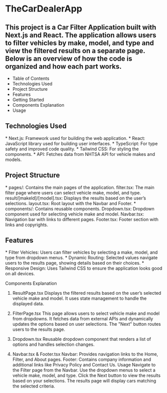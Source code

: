 <h1>TheCarDealerApp</h1>

<h2>This project is a Car Filter Application built with Next.js and React. The application allows users to filter vehicles by make, model, and type and view the filtered results on a separate page. Below is an overview of how the code is organized and how each part works.</h2>

* Table of Contents
* Technologies Used
* Project Structure
* Features
* Getting Started
* Components Explanation
* Usage</br>
<h2>Technologies Used</h2>
* Next.js: Framework used for building the web application.
* React: JavaScript library used for building user interfaces.
* TypeScript: For type safety and improved code quality.
* Tailwind CSS: For styling the components.
* API: Fetches data from NHTSA API for vehicle makes and models.
</br>
<h2>Project Structure</h2>
* pages/: Contains the main pages of the application.
    filter.tsx: The main filter page where users can select vehicle make, model, and type.
    result/[makeId]/[model].tsx: Displays the results based on the user’s selections.
    layout.tsx: Root layout with the Navbar and Footer.
* components/: Contains reusable components.
    Dropdown.tsx: Dropdown component used for selecting vehicle make and model.
    Navbar.tsx: Navigation bar with links to different pages.
    Footer.tsx: Footer section with links and copyrights.</br>
<h2>Features</h2>
* Filter Vehicles: Users can filter vehicles by selecting a make, model, and type from dropdown menus.
* Dynamic Routing: Selected values navigate users to the results page, showing details based on their choices.
* Responsive Design: Uses Tailwind CSS to ensure the application looks good on all devices.

Components Explanation
1. ResultPage.tsx
Displays the filtered results based on the user’s selected vehicle make and model. It uses state management to handle the displayed data.

2. FilterPage.tsx
This page allows users to select vehicle make and model from dropdowns. It fetches data from external APIs and dynamically updates the options based on user selections. The "Next" button routes users to the results page.

3. Dropdown.tsx
Reusable dropdown component that renders a list of options and handles selection changes.

4. Navbar.tsx & Footer.tsx
Navbar: Provides navigation links to the Home, Filter, and About pages.
Footer: Contains company information and additional links like Privacy Policy and Contact Us.
Usage
Navigate to the Filter page from the Navbar.
Use the dropdown menus to select a vehicle make, model, and type.
Click the Next button to view the results based on your selections.
The results page will display cars matching the selected criteria.
